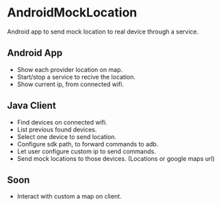 # AndroidMockLocation
Android app to send mock location to real device through a service.

## Android App
* Show each provider location on map.
* Start/stop a service to recive the location.
* Show current ip, from connected wifi.


## Java Client
* Find devices on connected wifi.
* List previous found devices.
* Select one device to send location.
* Configure sdk path, to forward commands to adb.
* Let user configure custom ip to send commands.
* Send mock locations to those devices. (Locations or google maps url)


## Soon
* Interact with custom a map on client.
